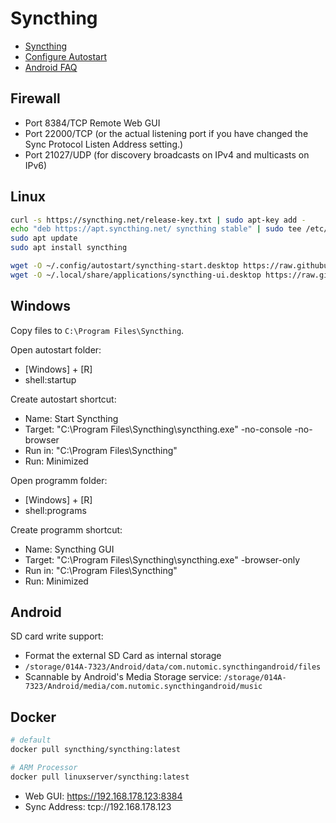 # Syncthing

* [Syncthing](https://syncthing.net/)
* [Configure Autostart](https://docs.syncthing.net/users/autostart.html)
* [Android FAQ](https://github.com/syncthing/syncthing-android/wiki/Frequently-Asked-Questions)

## Firewall

* Port  8384/TCP Remote Web GUI
* Port 22000/TCP (or the actual listening port if you have changed the Sync Protocol Listen Address setting.)
* Port 21027/UDP (for discovery broadcasts on IPv4 and multicasts on IPv6)

## Linux

```bash
curl -s https://syncthing.net/release-key.txt | sudo apt-key add -
echo "deb https://apt.syncthing.net/ syncthing stable" | sudo tee /etc/apt/sources.list.d/syncthing.list
sudo apt update
sudo apt install syncthing

wget -O ~/.config/autostart/syncthing-start.desktop https://raw.githubusercontent.com/syncthing/syncthing/master/etc/linux-desktop/syncthing-start.desktop
wget -O ~/.local/share/applications/syncthing-ui.desktop https://raw.githubusercontent.com/syncthing/syncthing/master/etc/linux-desktop/syncthing-ui.desktop
```

## Windows

Copy files to `C:\Program Files\Syncthing`.

Open autostart folder:

* [Windows] + [R]
* shell:startup

Create autostart shortcut:

* Name: Start Syncthing
* Target: "C:\Program Files\Syncthing\syncthing.exe" -no-console -no-browser
* Run in: "C:\Program Files\Syncthing"
* Run: Minimized

Open programm folder:

* [Windows] + [R]
* shell:programs

Create programm shortcut:

* Name: Syncthing GUI
* Target: "C:\Program Files\Syncthing\syncthing.exe" -browser-only
* Run in: "C:\Program Files\Syncthing"
* Run: Minimized

## Android

SD card write support:

* Format the external SD Card as internal storage
* `/storage/014A-7323/Android/data/com.nutomic.syncthingandroid/files`
* Scannable by Android's Media Storage service: `/storage/014A-7323/Android/media/com.nutomic.syncthingandroid/music`

## Docker

```bash
# default
docker pull syncthing/syncthing:latest

# ARM Processor
docker pull linuxserver/syncthing:latest
```

* Web GUI: https://192.168.178.123:8384
* Sync Address: tcp://192.168.178.123
